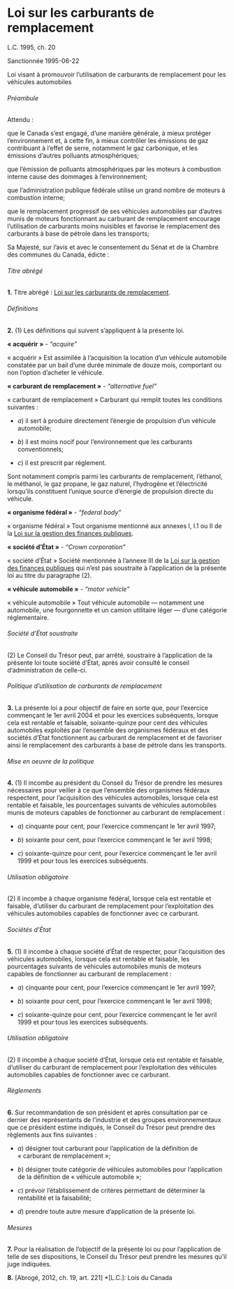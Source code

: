 # Loi sur les carburants de remplacement

L.C. 1995, ch. 20

Sanctionnée 1995-06-22

Loi visant à promouvoir l’utilisation de carburants de remplacement pour les véhicules automobiles

###### Préambule

Attendu :

que le Canada s’est engagé, d’une manière générale, à mieux protéger l’environnement et, à cette fin, à mieux contrôler les émissions de gaz contribuant à l’effet de serre, notamment le gaz carbonique, et les émissions d’autres polluants atmosphériques;

que l’émission de polluants atmosphériques par les moteurs à combustion interne cause des dommages à l’environnement;

que l’administration publique fédérale utilise un grand nombre de moteurs à combustion interne;

que le remplacement progressif de ses véhicules automobiles par d’autres munis de moteurs fonctionnant au carburant de remplacement encourage l’utilisation de carburants moins nuisibles et favorise le remplacement des carburants à base de pétrole dans les transports;

Sa Majesté, sur l’avis et avec le consentement du Sénat et de la Chambre des communes du Canada, édicte :

###### Titre abrégé

**1.** Titre abrégé : [Loi sur les carburants de remplacement](/canada/fra/lois/A/A-10.7.md).

###### Définitions

**2.** (1) Les définitions qui suivent s’appliquent à la présente loi.

**« acquérir »** - _“acquire”_

    

« acquérir » Est assimilée à l’acquisition la location d’un véhicule automobile constatée par un bail d’une durée minimale de douze mois, comportant ou non l’option d’acheter le véhicule.

**« carburant de remplacement »** - _“alternative fuel”_

    

« carburant de remplacement » Carburant qui remplit toutes les conditions suivantes :

  * _a_) il sert à produire directement l’énergie de propulsion d’un véhicule automobile;

  * _b_) il est moins nocif pour l’environnement que les carburants conventionnels;

  * _c_) il est prescrit par règlement.

Sont notamment compris parmi les carburants de remplacement, l’éthanol, le méthanol, le gaz propane, le gaz naturel, l’hydrogène et l’électricité lorsqu’ils constituent l’unique source d’énergie de propulsion directe du véhicule.

**« organisme fédéral »** - _“federal body”_

    

« organisme fédéral » Tout organisme mentionné aux annexes I, I.1 ou II de la [Loi sur la gestion des finances publiques](/canada/fra/lois/F/F-11.md).

**« société d’État »** - _“Crown corporation”_

    

« société d’État » Société mentionnée à l’annexe III de la [Loi sur la gestion des finances publiques](/canada/fra/lois/F/F-11.md) qui n’est pas soustraite à l’application de la présente loi au titre du paragraphe (2).

**« véhicule automobile »** - _“motor vehicle”_

    

« véhicule automobile » Tout véhicule automobile — notamment une automobile, une fourgonnette et un camion utilitaire léger — d’une catégorie réglementaire.

###### Société d’État soustraite

(2) Le Conseil du Trésor peut, par arrêté, soustraire à l’application de la présente loi toute société d’État, après avoir consulté le conseil d’administration de celle-ci.

###### Politique d’utilisation de carburants de remplacement

**3.** La présente loi a pour objectif de faire en sorte que, pour l’exercice commençant le 1er avril 2004 et pour les exercices subséquents, lorsque cela est rentable et faisable, soixante-quinze pour cent des véhicules automobiles exploités par l’ensemble des organismes fédéraux et des sociétés d’État fonctionnent au carburant de remplacement et de favoriser ainsi le remplacement des carburants à base de pétrole dans les transports.

###### Mise en oeuvre de la politique

**4.** (1) Il incombe au président du Conseil du Trésor de prendre les mesures nécessaires pour veiller à ce que l’ensemble des organismes fédéraux respectent, pour l’acquisition des véhicules automobiles, lorsque cela est rentable et faisable, les pourcentages suivants de véhicules automobiles munis de moteurs capables de fonctionner au carburant de remplacement :

  * _a_) cinquante pour cent, pour l’exercice commençant le 1er avril 1997;

  * _b_) soixante pour cent, pour l’exercice commençant le 1er avril 1998;

  * _c_) soixante-quinze pour cent, pour l’exercice commençant le 1er avril 1999 et pour tous les exercices subséquents.

###### Utilisation obligatoire

(2) Il incombe à chaque organisme fédéral, lorsque cela est rentable et faisable, d’utiliser du carburant de remplacement pour l’exploitation des véhicules automobiles capables de fonctionner avec ce carburant.

###### Sociétés d’État

**5.** (1) Il incombe à chaque société d’État de respecter, pour l’acquisition des véhicules automobiles, lorsque cela est rentable et faisable, les pourcentages suivants de véhicules automobiles munis de moteurs capables de fonctionner au carburant de remplacement :

  * _a_) cinquante pour cent, pour l’exercice commençant le 1er avril 1997;

  * _b_) soixante pour cent, pour l’exercice commençant le 1er avril 1998;

  * _c_) soixante-quinze pour cent, pour l’exercice commençant le 1er avril 1999 et pour tous les exercices subséquents.

###### Utilisation obligatoire

(2) Il incombe à chaque société d’État, lorsque cela est rentable et faisable, d’utiliser du carburant de remplacement pour l’exploitation des véhicules automobiles capables de fonctionner avec ce carburant.

###### Règlements

**6.** Sur recommandation de son président et après consultation par ce dernier des représentants de l’industrie et des groupes environnementaux que ce président estime indiqués, le Conseil du Trésor peut prendre des règlements aux fins suivantes :

  * _a_) désigner tout carburant pour l’application de la définition de « carburant de remplacement »;

  * _b_) désigner toute catégorie de véhicules automobiles pour l’application de la définition de « véhicule automobile »;

  * _c_) prévoir l’établissement de critères permettant de déterminer la rentabilité et la faisabilité;

  * _d_) prendre toute autre mesure d’application de la présente loi.

###### Mesures

**7.** Pour la réalisation de l’objectif de la présente loi ou pour l’application de telle de ses dispositions, le Conseil du Trésor peut prendre les mesures qu’il juge indiquées.

**8.** [Abrogé, 2012, ch. 19, art. 221]
  *[L.C.]: Lois du Canada
